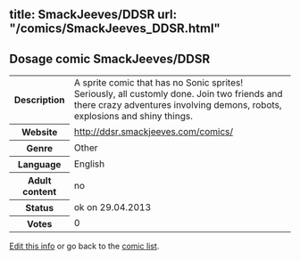 title: SmackJeeves/DDSR
url: "/comics/SmackJeeves_DDSR.html"
---
Dosage comic SmackJeeves/DDSR
-----------------------------------------

<p id="msg"></p>
<script type="text/javascript">
if (window.location.search === '?edit_info_mail=sent_ok') {
  var elem = document.getElementById("msg");
  elem.innerHTML = 'Edited information sucessfully sent for review, which is usually done daily. Thanks!';
  elem.className = 'ok';
}
</script>
<table class="comicinfo">
<tr>
<th>Description</th><td>A sprite comic that has no Sonic sprites! Seriously, all customly done. Join two friends and there crazy adventures involving demons, robots, explosions and shiny things.</td>
</tr>
<tr>
<th>Website</th><td><a href="http://ddsr.smackjeeves.com/comics/">http://ddsr.smackjeeves.com/comics/</a></td>
</tr>
<tr>
<th>Genre</th><td>Other</td>
</tr>
<tr>
<th>Language</th><td>English</td>
</tr>
<tr>
<th>Adult content</th><td>no</td>
</tr>
<tr>
<th>Status</th><td>ok on 29.04.2013</td>
</tr>
<tr>
<th>Votes</th><td>0</td>
</tr>
</table>

[Edit this info](SmackJeeves_DDSR_edit.html) or go back to the [comic list](../comic-index.html).
